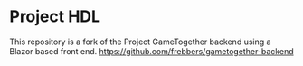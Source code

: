 # Project HDL
This repository is a fork of the Project GameTogether backend using a Blazor based front end. https://github.com/frebbers/gametogether-backend
